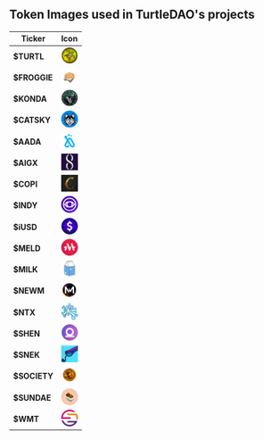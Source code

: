 ## Token Images used in TurtleDAO's projects


| Ticker | Icon |
|--------|------|
| **$TURTL** | <div align="center"><img style="height: 30px; width: 30px;" src="https://github.com/TURTLdao/token-images/blob/main/turtl.png?raw=true"/></div> |
| **$FROGGIE** | <div align="center"><img style="height: 30px; width: 30px;" src="https://github.com/TURTLdao/token-images/blob/main/froggie.png?raw=true"/></div> |
| **$KONDA** | <div align="center"><img style="height: 30px; width: 30px;" src="https://github.com/TURTLdao/token-images/blob/main/konda.png?raw=true"/></div> |
| **$CATSKY** | <div align="center"><img style="height: 30px; width: 30px;" src="https://github.com/TURTLdao/token-images/blob/main/catsky.png?raw=true"/></div> |
| **$AADA** | <div align="center"><img style="height: 30px; width: 30px;" src="https://github.com/TURTLdao/token-images/blob/main/aada.png?raw=true"/></div> |
| **$AIGX** | <div align="center"><img style="height: 30px; width: 30px;" src="https://github.com/TURTLdao/token-images/blob/main/aigx.png?raw=true"/></div> |
| **$COPI** | <div align="center"><img style="height: 30px; width: 30px;" src="https://github.com/TURTLdao/token-images/blob/main/copi.png?raw=true"/></div> |
| **$INDY** | <div align="center"><img style="height: 30px; width: 30px;" src="https://github.com/TURTLdao/token-images/blob/main/indy.png?raw=true"/></div> |
| **$iUSD** | <div align="center"><img style="height: 30px; width: 30px;" src="https://github.com/TURTLdao/token-images/blob/main/iusd.png?raw=true"/></div> |
| **$MELD** | <div align="center"><img style="height: 30px; width: 30px;" src="https://github.com/TURTLdao/token-images/blob/main/meld.png?raw=true"/></div> |
| **$MILK** | <div align="center"><img style="height: 30px; width: 30px;" src="https://github.com/TURTLdao/token-images/blob/main/milk.png?raw=true"/></div> |
| **$NEWM** | <div align="center"><img style="height: 30px; width: 30px;" src="https://github.com/TURTLdao/token-images/blob/main/newm.png?raw=true"/></div> |
| **$NTX** | <div align="center"><img style="height: 30px; width: 30px;" src="https://github.com/TURTLdao/token-images/blob/main/ntx.png?raw=true"/></div> |
| **$SHEN** | <div align="center"><img style="height: 30px; width: 30px;" src="https://github.com/TURTLdao/token-images/blob/main/shen.png?raw=true"/></div> |
| **$SNEK** | <div align="center"><img style="height: 30px; width: 30px;" src="https://github.com/TURTLdao/token-images/blob/main/snek.png?raw=true"/></div> |
| **$SOCIETY** | <div align="center"><img style="height: 30px; width: 30px;" src="https://github.com/TURTLdao/token-images/blob/main/society.png?raw=true"/></div> |
| **$SUNDAE** | <div align="center"><img style="height: 30px; width: 30px;" src="https://github.com/TURTLdao/token-images/blob/main/sundae.png?raw=true"/></div> |
| **$WMT** | <div align="center"><img style="height: 30px; width: 30px;" src="https://github.com/TURTLdao/token-images/blob/main/wmt.png?raw=true"/></div> |

